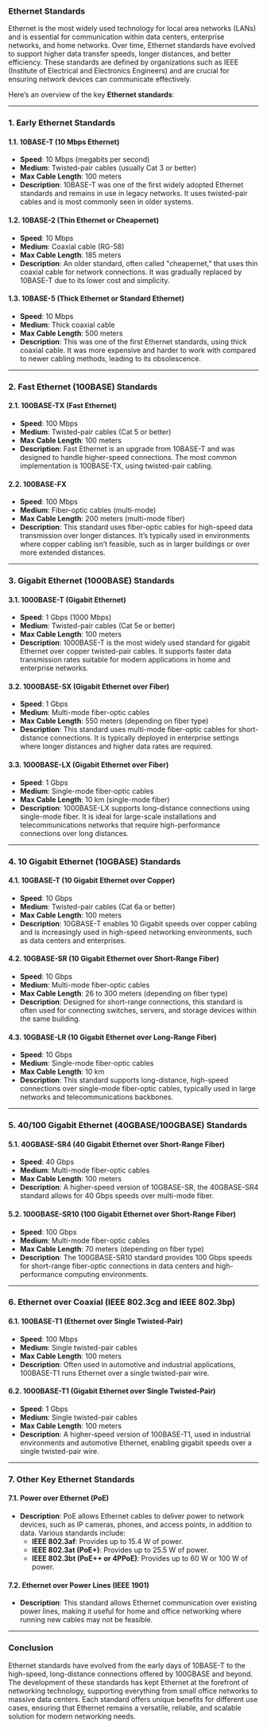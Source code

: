 ### **Ethernet Standards**

Ethernet is the most widely used technology for local area networks (LANs) and is essential for communication within data centers, enterprise networks, and home networks. Over time, Ethernet standards have evolved to support higher data transfer speeds, longer distances, and better efficiency. These standards are defined by organizations such as IEEE (Institute of Electrical and Electronics Engineers) and are crucial for ensuring network devices can communicate effectively.

Here’s an overview of the key **Ethernet standards**:

---

### **1. Early Ethernet Standards**

#### **1.1. 10BASE-T (10 Mbps Ethernet)**
- **Speed**: 10 Mbps (megabits per second)
- **Medium**: Twisted-pair cables (usually Cat 3 or better)
- **Max Cable Length**: 100 meters
- **Description**: 10BASE-T was one of the first widely adopted Ethernet standards and remains in use in legacy networks. It uses twisted-pair cables and is most commonly seen in older systems.

#### **1.2. 10BASE-2 (Thin Ethernet or Cheapernet)**
- **Speed**: 10 Mbps
- **Medium**: Coaxial cable (RG-58)
- **Max Cable Length**: 185 meters
- **Description**: An older standard, often called "cheapernet," that uses thin coaxial cable for network connections. It was gradually replaced by 10BASE-T due to its lower cost and simplicity.

#### **1.3. 10BASE-5 (Thick Ethernet or Standard Ethernet)**
- **Speed**: 10 Mbps
- **Medium**: Thick coaxial cable
- **Max Cable Length**: 500 meters
- **Description**: This was one of the first Ethernet standards, using thick coaxial cable. It was more expensive and harder to work with compared to newer cabling methods, leading to its obsolescence.

---

### **2. Fast Ethernet (100BASE) Standards**

#### **2.1. 100BASE-TX (Fast Ethernet)**
- **Speed**: 100 Mbps
- **Medium**: Twisted-pair cables (Cat 5 or better)
- **Max Cable Length**: 100 meters
- **Description**: Fast Ethernet is an upgrade from 10BASE-T and was designed to handle higher-speed connections. The most common implementation is 100BASE-TX, using twisted-pair cabling.

#### **2.2. 100BASE-FX**
- **Speed**: 100 Mbps
- **Medium**: Fiber-optic cables (multi-mode)
- **Max Cable Length**: 200 meters (multi-mode fiber)
- **Description**: This standard uses fiber-optic cables for high-speed data transmission over longer distances. It’s typically used in environments where copper cabling isn’t feasible, such as in larger buildings or over more extended distances.

---

### **3. Gigabit Ethernet (1000BASE) Standards**

#### **3.1. 1000BASE-T (Gigabit Ethernet)**
- **Speed**: 1 Gbps (1000 Mbps)
- **Medium**: Twisted-pair cables (Cat 5e or better)
- **Max Cable Length**: 100 meters
- **Description**: 1000BASE-T is the most widely used standard for gigabit Ethernet over copper twisted-pair cables. It supports faster data transmission rates suitable for modern applications in home and enterprise networks.

#### **3.2. 1000BASE-SX (Gigabit Ethernet over Fiber)**
- **Speed**: 1 Gbps
- **Medium**: Multi-mode fiber-optic cables
- **Max Cable Length**: 550 meters (depending on fiber type)
- **Description**: This standard uses multi-mode fiber-optic cables for short-distance connections. It is typically deployed in enterprise settings where longer distances and higher data rates are required.

#### **3.3. 1000BASE-LX (Gigabit Ethernet over Fiber)**
- **Speed**: 1 Gbps
- **Medium**: Single-mode fiber-optic cables
- **Max Cable Length**: 10 km (single-mode fiber)
- **Description**: 1000BASE-LX supports long-distance connections using single-mode fiber. It is ideal for large-scale installations and telecommunications networks that require high-performance connections over long distances.

---

### **4. 10 Gigabit Ethernet (10GBASE) Standards**

#### **4.1. 10GBASE-T (10 Gigabit Ethernet over Copper)**
- **Speed**: 10 Gbps
- **Medium**: Twisted-pair cables (Cat 6a or better)
- **Max Cable Length**: 100 meters
- **Description**: 10GBASE-T enables 10 Gigabit speeds over copper cabling and is increasingly used in high-speed networking environments, such as data centers and enterprises.

#### **4.2. 10GBASE-SR (10 Gigabit Ethernet over Short-Range Fiber)**
- **Speed**: 10 Gbps
- **Medium**: Multi-mode fiber-optic cables
- **Max Cable Length**: 26 to 300 meters (depending on fiber type)
- **Description**: Designed for short-range connections, this standard is often used for connecting switches, servers, and storage devices within the same building.

#### **4.3. 10GBASE-LR (10 Gigabit Ethernet over Long-Range Fiber)**
- **Speed**: 10 Gbps
- **Medium**: Single-mode fiber-optic cables
- **Max Cable Length**: 10 km
- **Description**: This standard supports long-distance, high-speed connections over single-mode fiber-optic cables, typically used in large networks and telecommunications backbones.

---

### **5. 40/100 Gigabit Ethernet (40GBASE/100GBASE) Standards**

#### **5.1. 40GBASE-SR4 (40 Gigabit Ethernet over Short-Range Fiber)**
- **Speed**: 40 Gbps
- **Medium**: Multi-mode fiber-optic cables
- **Max Cable Length**: 100 meters
- **Description**: A higher-speed version of 10GBASE-SR, the 40GBASE-SR4 standard allows for 40 Gbps speeds over multi-mode fiber.

#### **5.2. 100GBASE-SR10 (100 Gigabit Ethernet over Short-Range Fiber)**
- **Speed**: 100 Gbps
- **Medium**: Multi-mode fiber-optic cables
- **Max Cable Length**: 70 meters (depending on fiber type)
- **Description**: The 100GBASE-SR10 standard provides 100 Gbps speeds for short-range fiber-optic connections in data centers and high-performance computing environments.

---

### **6. Ethernet over Coaxial (IEEE 802.3cg and IEEE 802.3bp)**

#### **6.1. 100BASE-T1 (Ethernet over Single Twisted-Pair)**
- **Speed**: 100 Mbps
- **Medium**: Single twisted-pair cables
- **Max Cable Length**: 100 meters
- **Description**: Often used in automotive and industrial applications, 100BASE-T1 runs Ethernet over a single twisted-pair wire.

#### **6.2. 1000BASE-T1 (Gigabit Ethernet over Single Twisted-Pair)**
- **Speed**: 1 Gbps
- **Medium**: Single twisted-pair cables
- **Max Cable Length**: 100 meters
- **Description**: A higher-speed version of 100BASE-T1, used in industrial environments and automotive Ethernet, enabling gigabit speeds over a single twisted-pair wire.

---

### **7. Other Key Ethernet Standards**

#### **7.1. Power over Ethernet (PoE)**
- **Description**: PoE allows Ethernet cables to deliver power to network devices, such as IP cameras, phones, and access points, in addition to data. Various standards include:
  - **IEEE 802.3af**: Provides up to 15.4 W of power.
  - **IEEE 802.3at (PoE+)**: Provides up to 25.5 W of power.
  - **IEEE 802.3bt (PoE++ or 4PPoE)**: Provides up to 60 W or 100 W of power.

#### **7.2. Ethernet over Power Lines (IEEE 1901)**
- **Description**: This standard allows Ethernet communication over existing power lines, making it useful for home and office networking where running new cables may not be feasible.

---

### **Conclusion**

Ethernet standards have evolved from the early days of 10BASE-T to the high-speed, long-distance connections offered by 100GBASE and beyond. The development of these standards has kept Ethernet at the forefront of networking technology, supporting everything from small office networks to massive data centers. Each standard offers unique benefits for different use cases, ensuring that Ethernet remains a versatile, reliable, and scalable solution for modern networking needs.
